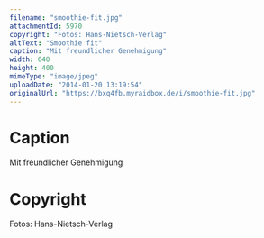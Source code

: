 ```yaml
---
filename: "smoothie-fit.jpg"
attachmentId: 5970
copyright: "Fotos: Hans-Nietsch-Verlag"
altText: "Smoothie fit"
caption: "Mit freundlicher Genehmigung"
width: 640
height: 400
mimeType: "image/jpeg"
uploadDate: "2014-01-20 13:19:54"
originalUrl: "https://bxq4fb.myraidbox.de/i/smoothie-fit.jpg"
---
```


# Caption

Mit freundlicher Genehmigung

# Copyright

Fotos: Hans-Nietsch-Verlag
